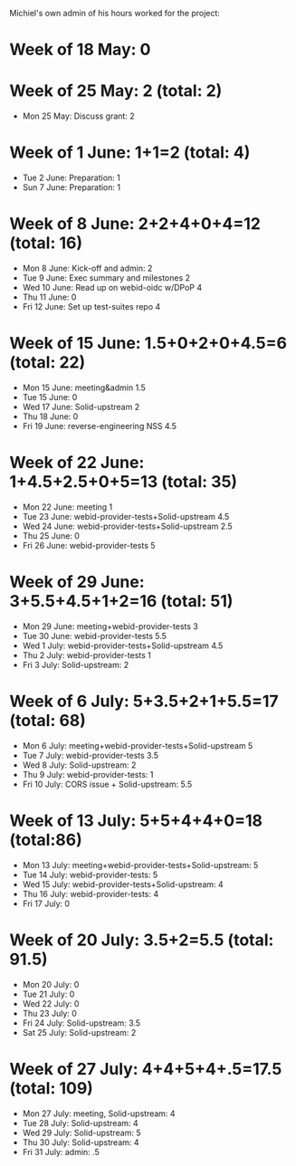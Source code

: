 Michiel's own admin of his hours worked for the project:

# Week of 18 May: 0

# Week of 25 May: 2 (total: 2)
* Mon 25 May: Discuss grant: 2

# Week of 1 June: 1+1=2 (total: 4)
* Tue 2 June: Preparation: 1
* Sun 7 June: Preparation: 1

# Week of 8 June: 2+2+4+0+4=12 (total: 16)
* Mon 8 June: Kick-off and admin: 2
* Tue 9 June: Exec summary and milestones 2
* Wed 10 June: Read up on webid-oidc w/DPoP 4
* Thu 11 June: 0
* Fri 12 June: Set up test-suites repo 4

# Week of 15 June: 1.5+0+2+0+4.5=6 (total: 22)
* Mon 15 June: meeting&admin 1.5
* Tue 15 June: 0
* Wed 17 June: Solid-upstream 2
* Thu 18 June: 0
* Fri 19 June: reverse-engineering NSS 4.5

# Week of 22 June: 1+4.5+2.5+0+5=13 (total: 35)
* Mon 22 June: meeting 1
* Tue 23 June: webid-provider-tests+Solid-upstream 4.5
* Wed 24 June: webid-provider-tests+Solid-upstream 2.5
* Thu 25 June: 0
* Fri 26 June: webid-provider-tests 5

# Week of 29 June: 3+5.5+4.5+1+2=16 (total: 51)
* Mon 29 June: meeting+webid-provider-tests 3
* Tue 30 June: webid-provider-tests 5.5
* Wed 1 July: webid-provider-tests+Solid-upstream 4.5
* Thu 2 July: webid-provider-tests 1
* Fri 3 July: Solid-upstream: 2

# Week of 6 July: 5+3.5+2+1+5.5=17 (total: 68)
* Mon 6 July: meeting+webid-provider-tests+Solid-upstream 5
* Tue 7 July: webid-provider-tests 3.5
* Wed 8 July: Solid-upstream: 2
* Thu 9 July: webid-provider-tests: 1
* Fri 10 July: CORS issue + Solid-upstream: 5.5

# Week of 13 July: 5+5+4+4+0=18 (total:86)
* Mon 13 July: meeting+webid-provider-tests+Solid-upstream: 5
* Tue 14 July: webid-provider-tests: 5
* Wed 15 July: webid-provider-tests+Solid-upstream: 4
* Thu 16 July: webid-provider-tests: 4
* Fri 17 July: 0

# Week of 20 July: 3.5+2=5.5 (total: 91.5)
* Mon 20 July: 0
* Tue 21 July: 0
* Wed 22 July: 0
* Thu 23 July: 0
* Fri 24 July: Solid-upstream: 3.5
* Sat 25 July: Solid-upstream: 2

# Week of 27 July: 4+4+5+4+.5=17.5 (total: 109)
* Mon 27 July: meeting, Solid-upstream: 4
* Tue 28 July: Solid-upstream: 4
* Wed 29 July: Solid-upstream: 5
* Thu 30 July: Solid-upstream: 4
* Fri 31 July: admin: .5

